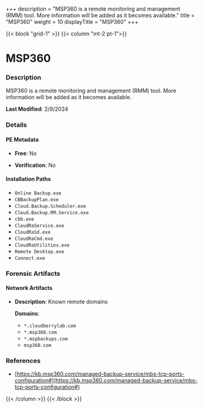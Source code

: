 +++
description = "MSP360 is a remote monitoring and management (RMM) tool. More information will be added as it becomes available."
title = "MSP360"
weight = 10
displayTitle = "MSP360"
+++


{{< block "grid-1" >}}
{{< column "mt-2 pt-1">}}

# MSP360


### Description

MSP360 is a remote monitoring and management (RMM) tool. More information will be added as it becomes available.



**Last Modified**: 2/9/2024

### Details


#### PE Metadata


- **Free**: No

- **Verification**: No




#### Installation Paths
- `Online Backup.exe`
- `CBBackupPlan.exe`
- `Cloud.Backup.Scheduler.exe`
- `Cloud.Backup.RM.Service.exe`
- `cbb.exe`
- `CloudRaService.exe`
- `CloudRaSd.exe`
- `CloudRaCmd.exe`
- `CloudRaUtilities.exe`
- `Remote Desktop.exe`
- `Connect.exe`

### Forensic Artifacts




#### Network Artifacts

- **Description**: Known remote domains

  **Domains**:
    - `*.cloudberrylab.com`
    - `*.msp360.com`
    - `*.mspbackups.com`
    - `msp360.com`





### References
- [https://kb.msp360.com/managed-backup-service/mbs-tcp-ports-configuration#](https://kb.msp360.com/managed-backup-service/mbs-tcp-ports-configuration#)



{{< /column >}}
{{< /block >}}
